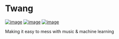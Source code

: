 # Twang

<!-- [![Twang](https://img.shields.io/endpoint?url=https://raw.githubusercontent.com/michaelhball/twang/main/assets/badge/v1.json)](https://github.com/michaelhball/twang) -->
[![image](https://img.shields.io/pypi/v/twang.svg)](https://pypi.python.org/pypi/twang)
[![image](https://img.shields.io/pypi/l/twang.svg)](https://pypi.python.org/pypi/twang)
[![image](https://img.shields.io/pypi/pyversions/twang.svg)](https://pypi.python.org/pypi/twang)

Making it easy to mess with music & machine learning
